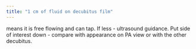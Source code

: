 ```yaml
---
title: "1 cm of fluid on decubitus film"
---
```

means it is free flowing and can tap. If less - ultrasound guidance. Put side of interest down - compare with appearance on PA view or with the other decubitus.

